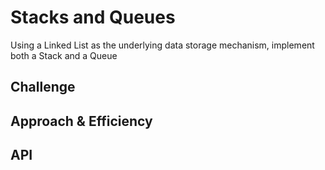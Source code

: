 # Stacks and Queues
Using a Linked List as the underlying data storage mechanism, implement both a Stack and a Queue

## Challenge
<!-- Description of the challenge -->

## Approach & Efficiency
<!-- What approach did you take? Why? What is the Big O space/time for this approach? -->

## API
<!-- Description of each method publicly available to your Stack and Queue-->